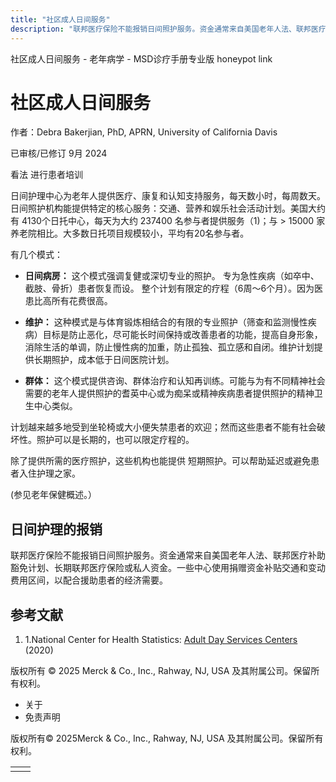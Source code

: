 ```yaml
---
title: "社区成人日间服务"
description: "联邦医疗保险不能报销日间照护服务。资金通常来自美国老年人法、联邦医疗补助豁免计划、长期联邦医疗保险或私人资金。一些中心使用捐赠资金补贴交通和变动费用区间，以配合援助患者的经济需要。"
---
```


﻿社区成人日间服务 \- 老年病学 \- MSD诊疗手册专业版 honeypot link

# 社区成人日间服务

作者：Debra Bakerjian, PhD, APRN, University of California Davis

已审核/已修订 9月 2024

看法 进行患者培训

日间护理中心为老年人提供医疗、康复和认知支持服务，每天数小时，每周数天。日间照护机构能提供特定的核心服务：交通、营养和娱乐社会活动计划。美国大约有 4130个日托中心，每天为大约 237400 名参与者提供服务（1)；与 > 15000 家养老院相比。大多数日托项目规模较小，平均有20名参与者。

有几个模式：

- **日间病房：** 这个模式强调复健或深切专业的照护。 专为急性疾病（如卒中、截肢、骨折）患者恢复而设。 整个计划有限定的疗程（6周～6个月）。因为医患比高所有花费很高。

- **维护：** 这种模式是与体育锻炼相结合的有限的专业照护（筛查和监测慢性疾病）目标是防止恶化，尽可能长时间保持或改善患者的功能，提高自身形象，消除生活的单调，防止慢性病的加重，防止孤独、孤立感和自闭。维护计划提供长期照护，成本低于日间医院计划。

- **群体：** 这个模式提供咨询、群体治疗和认知再训练。可能与为有不同精神社会需要的老年人提供照护的耆英中心或为痴呆或精神疾病患者提供照护的精神卫生中心类似。


计划越来越多地受到坐轮椅或大小便失禁患者的欢迎；然而这些患者不能有社会破坏性。照护可以是长期的，也可以限定疗程的。

除了提供所需的医疗照护，这些机构也能提供 短期照护。可以帮助延迟或避免患者入住护理之家。

(参见老年保健概述。）

## 日间护理的报销

联邦医疗保险不能报销日间照护服务。资金通常来自美国老年人法、联邦医疗补助豁免计划、长期联邦医疗保险或私人资金。一些中心使用捐赠资金补贴交通和变动费用区间，以配合援助患者的经济需要。

## 参考文献

1. 1.National Center for Health Statistics: [Adult Day Services Centers](https://www.cdc.gov/nchs/fastats/adsc.htm) (2020)




版权所有 © 2025
Merck & Co., Inc., Rahway, NJ, USA 及其附属公司。保留所有权利。

- 关于
- 免责声明

版权所有© 2025Merck & Co., Inc., Rahway, NJ, USA 及其附属公司。保留所有权利。

|     |     |
| --- | --- |
|  |  |